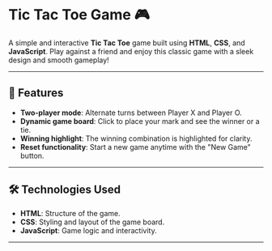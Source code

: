 # Tic Tac Toe Game 🎮

A simple and interactive **Tic Tac Toe** game built using **HTML**, **CSS**, and **JavaScript**. Play against a friend and enjoy this classic game with a sleek design and smooth gameplay!

---

## 🚀 Features

- **Two-player mode**: Alternate turns between Player X and Player O.
- **Dynamic game board**: Click to place your mark and see the winner or a tie.
- **Winning highlight**: The winning combination is highlighted for clarity.
- **Reset functionality**: Start a new game anytime with the "New Game" button.
---

## 🛠️ Technologies Used

- **HTML**: Structure of the game.
- **CSS**: Styling and layout of the game board.
- **JavaScript**: Game logic and interactivity.

---

